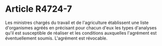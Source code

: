# Article R4724-7

  
Les ministres chargés du travail et de l'agriculture établissent une liste d'organismes agréés en précisant pour chacun d'eux les types d'analyses qu'il est susceptible de réaliser et les conditions auxquelles l'agrément est éventuellement soumis. L'agrément est révocable.